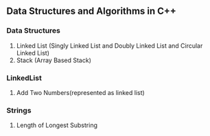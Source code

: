 ## Data Structures and Algorithms in C++

### Data Structures
1. Linked List (Singly Linked List and Doubly Linked List and Circular Linked List)
2. Stack (Array Based Stack)   

### LinkedList
1. Add Two Numbers(represented as linked list)

### Strings
1. Length of Longest Substring

